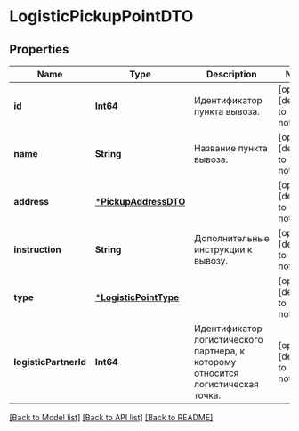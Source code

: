 # LogisticPickupPointDTO


## Properties
Name | Type | Description | Notes
------------ | ------------- | ------------- | -------------
**id** | **Int64** | Идентификатор пункта вывоза. | [optional] [default to nothing]
**name** | **String** | Название пункта вывоза. | [optional] [default to nothing]
**address** | [***PickupAddressDTO**](PickupAddressDTO.md) |  | [optional] [default to nothing]
**instruction** | **String** | Дополнительные инструкции к вывозу. | [optional] [default to nothing]
**type** | [***LogisticPointType**](LogisticPointType.md) |  | [optional] [default to nothing]
**logisticPartnerId** | **Int64** | Идентификатор логистического партнера, к которому относится логистическая точка. | [optional] [default to nothing]


[[Back to Model list]](../README.md#models) [[Back to API list]](../README.md#api-endpoints) [[Back to README]](../README.md)


